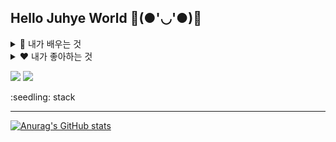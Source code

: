 ## Hello Juhye World 🌻(●'◡'●)🌻

<details>
<summary>
  👀 내가 배우는 것

  </summary>
   ![](https://img.shields.io/badge/GitHub-100000?style=for-the-badge&logo=github&logoColor=white)
</details>

<details>
<summary>
  ❤ 내가 좋아하는 것
    
  </summary>
  ![](https://img.shields.io/badge/Netflix-E50914?style=for-the-badge&logo=netflix&logoColor=white)
  ![](https://img.shields.io/badge/YouTube-FF0000?style=for-the-badge&logo=youtube&logoColor=white)
</details>

![](https://img.shields.io/badge/Gmail-D14836?style=for-the-badge&logo=gmail&logoColor=white)
![](https://img.shields.io/badge/Instagram-E4405F?style=for-the-badge&logo=instagram&logoColor=white)


<div aling="center">
:seedling: stack </br>
<hr>

[![Anurag's GitHub stats](https://github-readme-stats.vercel.app/api?username=JUHYE0925)](https://github.com/anuraghazra/github-readme-stats)




<!--
**JUHYE0925/JUHYE0925** is a ✨ _special_ ✨ repository because its `README.md` (this file) appears on your GitHub profile.

Here are some ideas to get you started:

- 🔭 I’m currently working on ...
- 🌱 I’m currently learning ...
- 👯 I’m looking to collaborate on ...
- 🤔 I’m looking for help with ...
- 💬 Ask me about ...
- 📫 How to reach me: ...
- 😄 Pronouns: ...
- ⚡ Fun fact: ...
-->
